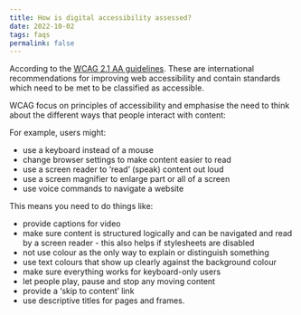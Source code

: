 ```yaml
---
title: How is digital accessibility assessed?
date: 2022-10-02
tags: faqs
permalink: false
---
```

According to the [WCAG 2.1 AA guidelines](https://www.w3.org/TR/WCAG21/). These are international recommendations for improving web accessibility and contain standards which need to be met to be classified as accessible.

WCAG focus on principles of accessibility and emphasise the need to think about the different ways that people interact with content: 

For example, users might: 

* use a keyboard instead of a mouse 
* change browser settings to make content easier to read 
* use a screen reader to ‘read’ (speak) content out loud 
* use a screen magnifier to enlarge part or all of a screen 
* use voice commands to navigate a website 

This means you need to do things like: 

* provide captions for video 
* make sure content is structured logically and can be navigated and read by a screen reader - this also helps if stylesheets are disabled 
* not use colour as the only way to explain or distinguish something 
* use text colours that show up clearly against the background colour 
* make sure everything works for keyboard-only users 
* let people play, pause and stop any moving content 
* provide a ‘skip to content’ link 
* use descriptive titles for pages and frames.